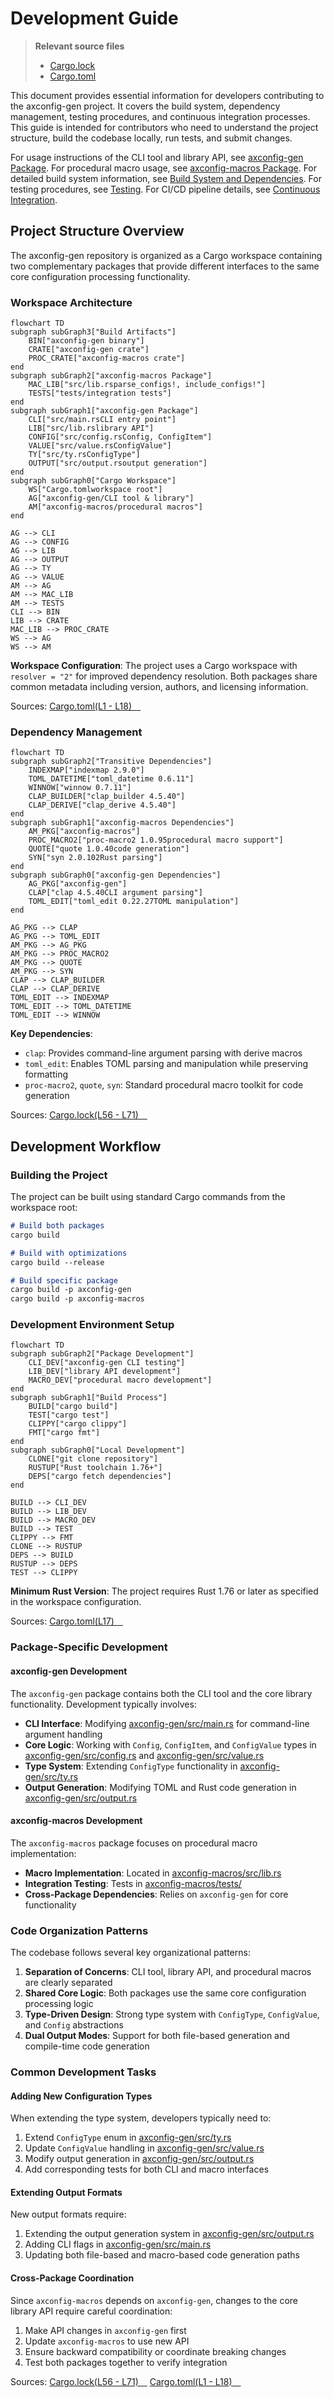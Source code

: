 # Development Guide

> **Relevant source files**
> * [Cargo.lock](https://github.com/arceos-org/axconfig-gen/blob/99357274/Cargo.lock)
> * [Cargo.toml](https://github.com/arceos-org/axconfig-gen/blob/99357274/Cargo.toml)

This document provides essential information for developers contributing to the axconfig-gen project. It covers the build system, dependency management, testing procedures, and continuous integration processes. This guide is intended for contributors who need to understand the project structure, build the codebase locally, run tests, and submit changes.

For usage instructions of the CLI tool and library API, see [axconfig-gen Package](/arceos-org/axconfig-gen/2-axconfig-gen-package). For procedural macro usage, see [axconfig-macros Package](/arceos-org/axconfig-gen/3-axconfig-macros-package). For detailed build system information, see [Build System and Dependencies](/arceos-org/axconfig-gen/5.1-build-system-and-dependencies). For testing procedures, see [Testing](/arceos-org/axconfig-gen/5.2-testing). For CI/CD pipeline details, see [Continuous Integration](/arceos-org/axconfig-gen/5.3-continuous-integration).

## Project Structure Overview

The axconfig-gen repository is organized as a Cargo workspace containing two complementary packages that provide different interfaces to the same core configuration processing functionality.

### Workspace Architecture

```mermaid
flowchart TD
subgraph subGraph3["Build Artifacts"]
    BIN["axconfig-gen binary"]
    CRATE["axconfig-gen crate"]
    PROC_CRATE["axconfig-macros crate"]
end
subgraph subGraph2["axconfig-macros Package"]
    MAC_LIB["src/lib.rsparse_configs!, include_configs!"]
    TESTS["tests/integration tests"]
end
subgraph subGraph1["axconfig-gen Package"]
    CLI["src/main.rsCLI entry point"]
    LIB["src/lib.rslibrary API"]
    CONFIG["src/config.rsConfig, ConfigItem"]
    VALUE["src/value.rsConfigValue"]
    TY["src/ty.rsConfigType"]
    OUTPUT["src/output.rsoutput generation"]
end
subgraph subGraph0["Cargo Workspace"]
    WS["Cargo.tomlworkspace root"]
    AG["axconfig-gen/CLI tool & library"]
    AM["axconfig-macros/procedural macros"]
end

AG --> CLI
AG --> CONFIG
AG --> LIB
AG --> OUTPUT
AG --> TY
AG --> VALUE
AM --> AG
AM --> MAC_LIB
AM --> TESTS
CLI --> BIN
LIB --> CRATE
MAC_LIB --> PROC_CRATE
WS --> AG
WS --> AM
```

**Workspace Configuration**: The project uses a Cargo workspace with `resolver = "2"` for improved dependency resolution. Both packages share common metadata including version, authors, and licensing information.

Sources: [Cargo.toml(L1 - L18)&emsp;](https://github.com/arceos-org/axconfig-gen/blob/99357274/Cargo.toml#L1-L18)

### Dependency Management

```mermaid
flowchart TD
subgraph subGraph2["Transitive Dependencies"]
    INDEXMAP["indexmap 2.9.0"]
    TOML_DATETIME["toml_datetime 0.6.11"]
    WINNOW["winnow 0.7.11"]
    CLAP_BUILDER["clap_builder 4.5.40"]
    CLAP_DERIVE["clap_derive 4.5.40"]
end
subgraph subGraph1["axconfig-macros Dependencies"]
    AM_PKG["axconfig-macros"]
    PROC_MACRO2["proc-macro2 1.0.95procedural macro support"]
    QUOTE["quote 1.0.40code generation"]
    SYN["syn 2.0.102Rust parsing"]
end
subgraph subGraph0["axconfig-gen Dependencies"]
    AG_PKG["axconfig-gen"]
    CLAP["clap 4.5.40CLI argument parsing"]
    TOML_EDIT["toml_edit 0.22.27TOML manipulation"]
end

AG_PKG --> CLAP
AG_PKG --> TOML_EDIT
AM_PKG --> AG_PKG
AM_PKG --> PROC_MACRO2
AM_PKG --> QUOTE
AM_PKG --> SYN
CLAP --> CLAP_BUILDER
CLAP --> CLAP_DERIVE
TOML_EDIT --> INDEXMAP
TOML_EDIT --> TOML_DATETIME
TOML_EDIT --> WINNOW
```

**Key Dependencies**:

* `clap`: Provides command-line argument parsing with derive macros
* `toml_edit`: Enables TOML parsing and manipulation while preserving formatting
* `proc-macro2`, `quote`, `syn`: Standard procedural macro toolkit for code generation

Sources: [Cargo.lock(L56 - L71)&emsp;](https://github.com/arceos-org/axconfig-gen/blob/99357274/Cargo.lock#L56-L71)

## Development Workflow

### Building the Project

The project can be built using standard Cargo commands from the workspace root:

```markdown
# Build both packages
cargo build

# Build with optimizations
cargo build --release

# Build specific package
cargo build -p axconfig-gen
cargo build -p axconfig-macros
```

### Development Environment Setup

```mermaid
flowchart TD
subgraph subGraph2["Package Development"]
    CLI_DEV["axconfig-gen CLI testing"]
    LIB_DEV["library API development"]
    MACRO_DEV["procedural macro development"]
end
subgraph subGraph1["Build Process"]
    BUILD["cargo build"]
    TEST["cargo test"]
    CLIPPY["cargo clippy"]
    FMT["cargo fmt"]
end
subgraph subGraph0["Local Development"]
    CLONE["git clone repository"]
    RUSTUP["Rust toolchain 1.76+"]
    DEPS["cargo fetch dependencies"]
end

BUILD --> CLI_DEV
BUILD --> LIB_DEV
BUILD --> MACRO_DEV
BUILD --> TEST
CLIPPY --> FMT
CLONE --> RUSTUP
DEPS --> BUILD
RUSTUP --> DEPS
TEST --> CLIPPY
```

**Minimum Rust Version**: The project requires Rust 1.76 or later as specified in the workspace configuration.

Sources: [Cargo.toml(L17)&emsp;](https://github.com/arceos-org/axconfig-gen/blob/99357274/Cargo.toml#L17-L17)

### Package-Specific Development

#### axconfig-gen Development

The `axconfig-gen` package contains both the CLI tool and the core library functionality. Development typically involves:

* **CLI Interface**: Modifying [axconfig-gen/src/main.rs](https://github.com/arceos-org/axconfig-gen/blob/99357274/axconfig-gen/src/main.rs) for command-line argument handling
* **Core Logic**: Working with `Config`, `ConfigItem`, and `ConfigValue` types in [axconfig-gen/src/config.rs](https://github.com/arceos-org/axconfig-gen/blob/99357274/axconfig-gen/src/config.rs) and [axconfig-gen/src/value.rs](https://github.com/arceos-org/axconfig-gen/blob/99357274/axconfig-gen/src/value.rs)
* **Type System**: Extending `ConfigType` functionality in [axconfig-gen/src/ty.rs](https://github.com/arceos-org/axconfig-gen/blob/99357274/axconfig-gen/src/ty.rs)
* **Output Generation**: Modifying TOML and Rust code generation in [axconfig-gen/src/output.rs](https://github.com/arceos-org/axconfig-gen/blob/99357274/axconfig-gen/src/output.rs)

#### axconfig-macros Development

The `axconfig-macros` package focuses on procedural macro implementation:

* **Macro Implementation**: Located in [axconfig-macros/src/lib.rs](https://github.com/arceos-org/axconfig-gen/blob/99357274/axconfig-macros/src/lib.rs)
* **Integration Testing**: Tests in [axconfig-macros/tests/](https://github.com/arceos-org/axconfig-gen/blob/99357274/axconfig-macros/tests/)
* **Cross-Package Dependencies**: Relies on `axconfig-gen` for core functionality

### Code Organization Patterns

The codebase follows several key organizational patterns:

1. **Separation of Concerns**: CLI tool, library API, and procedural macros are clearly separated
2. **Shared Core Logic**: Both packages use the same core configuration processing logic
3. **Type-Driven Design**: Strong type system with `ConfigType`, `ConfigValue`, and `Config` abstractions
4. **Dual Output Modes**: Support for both file-based generation and compile-time code generation

### Common Development Tasks

#### Adding New Configuration Types

When extending the type system, developers typically need to:

1. Extend `ConfigType` enum in [axconfig-gen/src/ty.rs](https://github.com/arceos-org/axconfig-gen/blob/99357274/axconfig-gen/src/ty.rs)
2. Update `ConfigValue` handling in [axconfig-gen/src/value.rs](https://github.com/arceos-org/axconfig-gen/blob/99357274/axconfig-gen/src/value.rs)
3. Modify output generation in [axconfig-gen/src/output.rs](https://github.com/arceos-org/axconfig-gen/blob/99357274/axconfig-gen/src/output.rs)
4. Add corresponding tests for both CLI and macro interfaces

#### Extending Output Formats

New output formats require:

1. Extending the output generation system in [axconfig-gen/src/output.rs](https://github.com/arceos-org/axconfig-gen/blob/99357274/axconfig-gen/src/output.rs)
2. Adding CLI flags in [axconfig-gen/src/main.rs](https://github.com/arceos-org/axconfig-gen/blob/99357274/axconfig-gen/src/main.rs)
3. Updating both file-based and macro-based code generation paths

#### Cross-Package Coordination

Since `axconfig-macros` depends on `axconfig-gen`, changes to the core library API require careful coordination:

1. Make API changes in `axconfig-gen` first
2. Update `axconfig-macros` to use new API
3. Ensure backward compatibility or coordinate breaking changes
4. Test both packages together to verify integration

Sources: [Cargo.lock(L56 - L71)&emsp;](https://github.com/arceos-org/axconfig-gen/blob/99357274/Cargo.lock#L56-L71) [Cargo.toml(L1 - L18)&emsp;](https://github.com/arceos-org/axconfig-gen/blob/99357274/Cargo.toml#L1-L18)